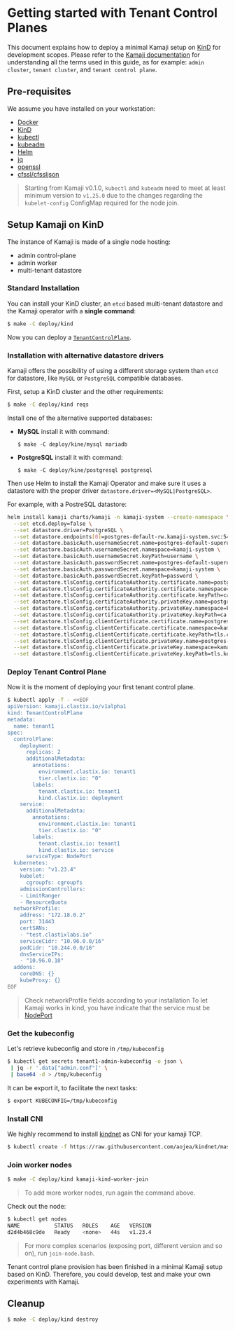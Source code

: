 # Getting started with Tenant Control Planes

This document explains how to deploy a minimal Kamaji setup on [KinD](https://kind.sigs.k8s.io/) for development scopes. Please refer to the [Kamaji documentation](concepts.md) for understanding all the terms used in this guide, as for example: `admin cluster`, `tenant cluster`, and `tenant control plane`.

## Pre-requisites

We assume you have installed on your workstation:

- [Docker](https://docker.com)
- [KinD](https://kind.sigs.k8s.io/)
- [kubectl](https://kubernetes.io/docs/tasks/tools/#kubectl)
- [kubeadm](https://kubernetes.io/docs/tasks/tools/#kubeadm)
- [Helm](https://helm.sh/docs/intro/install/)
- [jq](https://stedolan.github.io/jq/)
- [openssl](https://www.openssl.org/)
- [cfssl/cfssljson](https://github.com/cloudflare/cfssl)


> Starting from Kamaji v0.1.0, `kubectl` and `kubeadm` need to meet at least minimum version to `v1.25.0` due to the changes regarding the `kubelet-config` ConfigMap required for the node join.

## Setup Kamaji on KinD

The instance of Kamaji is made of a single node hosting:

- admin control-plane
- admin worker
- multi-tenant datastore

### Standard Installation

You can install your KinD cluster, an `etcd` based multi-tenant datastore and the Kamaji operator with a **single command**:

```bash
$ make -C deploy/kind
```

Now you can deploy a [`TenantControlPlane`](#deploy-tenant-control-plane).

### Installation with alternative datastore drivers

Kamaji offers the possibility of using a different storage system than `etcd` for datastore, like `MySQL` or `PostgreSQL` compatible databases.

First, setup a KinD cluster and the other requirements:

```bash
$ make -C deploy/kind reqs
```

Install one of the alternative supported databases:

- **MySQL** install it with command:

    `$ make -C deploy/kine/mysql mariadb`

- **PostgreSQL** install it with command:

    `$ make -C deploy/kine/postgresql postgresql`

Then use Helm to install the Kamaji Operator and make sure it uses a datastore with the proper driver `datastore.driver=<MySQL|PostgreSQL>`.

For example, with a PostreSQL datastore:

```bash
helm install kamaji charts/kamaji -n kamaji-system --create-namespace \
  --set etcd.deploy=false \
  --set datastore.driver=PostgreSQL \
  --set datastore.endpoints[0]=postgres-default-rw.kamaji-system.svc:5432 \
  --set datastore.basicAuth.usernameSecret.name=postgres-default-superuser \
  --set datastore.basicAuth.usernameSecret.namespace=kamaji-system \
  --set datastore.basicAuth.usernameSecret.keyPath=username \
  --set datastore.basicAuth.passwordSecret.name=postgres-default-superuser \
  --set datastore.basicAuth.passwordSecret.namespace=kamaji-system \
  --set datastore.basicAuth.passwordSecret.keyPath=password \
  --set datastore.tlsConfig.certificateAuthority.certificate.name=postgres-default-ca \
  --set datastore.tlsConfig.certificateAuthority.certificate.namespace=kamaji-system \
  --set datastore.tlsConfig.certificateAuthority.certificate.keyPath=ca.crt \
  --set datastore.tlsConfig.certificateAuthority.privateKey.name=postgres-default-ca \
  --set datastore.tlsConfig.certificateAuthority.privateKey.namespace=kamaji-system \
  --set datastore.tlsConfig.certificateAuthority.privateKey.keyPath=ca.key \
  --set datastore.tlsConfig.clientCertificate.certificate.name=postgres-default-root-cert \
  --set datastore.tlsConfig.clientCertificate.certificate.namespace=kamaji-system \
  --set datastore.tlsConfig.clientCertificate.certificate.keyPath=tls.crt \
  --set datastore.tlsConfig.clientCertificate.privateKey.name=postgres-default-root-cert \
  --set datastore.tlsConfig.clientCertificate.privateKey.namespace=kamaji-system \
  --set datastore.tlsConfig.clientCertificate.privateKey.keyPath=tls.key
```

### Deploy Tenant Control Plane

Now it is the moment of deploying your first tenant control plane.

```bash
$ kubectl apply -f - <<EOF
apiVersion: kamaji.clastix.io/v1alpha1
kind: TenantControlPlane
metadata:
  name: tenant1
spec:
  controlPlane:
    deployment:
      replicas: 2
      additionalMetadata:
        annotations:
          environment.clastix.io: tenant1
          tier.clastix.io: "0"
        labels:
          tenant.clastix.io: tenant1
          kind.clastix.io: deployment
    service:
      additionalMetadata:
        annotations:
          environment.clastix.io: tenant1
          tier.clastix.io: "0"
        labels:
          tenant.clastix.io: tenant1
          kind.clastix.io: service
      serviceType: NodePort
  kubernetes:
    version: "v1.23.4"
    kubelet:
      cgroupfs: cgroupfs
    admissionControllers:
    - LimitRanger
    - ResourceQuota
  networkProfile:
    address: "172.18.0.2"
    port: 31443
    certSANs:
    - "test.clastixlabs.io"
    serviceCidr: "10.96.0.0/16"
    podCidr: "10.244.0.0/16"
    dnsServiceIPs: 
    - "10.96.0.10"
  addons:
    coreDNS: {}
    kubeProxy: {}
EOF
```

> Check networkProfile fields according to your installation
> To let Kamaji works in kind, you have indicate that the service must be [NodePort](https://kubernetes.io/docs/concepts/services-networking/service/#type-nodeport)

### Get the kubeconfig

Let's retrieve kubeconfig and store in `/tmp/kubeconfig`

```bash
$ kubectl get secrets tenant1-admin-kubeconfig -o json \
 | jq -r '.data["admin.conf"]' \
 | base64 -d > /tmp/kubeconfig
 ```

It can be export it, to facilitate the next tasks:

```bash
$ export KUBECONFIG=/tmp/kubeconfig
```

### Install CNI

We highly recommend to install [kindnet](https://github.com/aojea/kindnet) as CNI for your kamaji TCP.

```bash
$ kubectl create -f https://raw.githubusercontent.com/aojea/kindnet/master/install-kindnet.yaml
```

### Join worker nodes

```bash
$ make -C deploy/kind kamaji-kind-worker-join
```

> To add more worker nodes, run again the command above.

Check out the node:

```bash
$ kubectl get nodes
NAME           STATUS   ROLES    AGE   VERSION
d2d4b468c9de   Ready    <none>   44s   v1.23.4
```

> For more complex scenarios (exposing port, different version and so on), run `join-node.bash`.

Tenant control plane provision has been finished in a minimal Kamaji setup based on KinD. Therefore, you could develop, test and make your own experiments with Kamaji.

## Cleanup

```bash
$ make -C deploy/kind destroy
```
